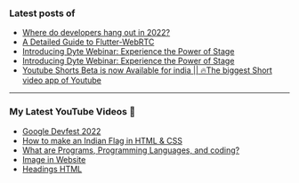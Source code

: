 ### Latest posts of 
<!-- BLOG-POST-LIST:START -->
- [Where do developers hang out in 2022?](https://blog.codersalman.live/where-do-developers-hang-out-in-2022-1)
- [A Detailed Guide to Flutter-WebRTC](https://blog.codersalman.live/a-detailed-guide-to-flutter-webrtc-1)
- [Introducing Dyte Webinar: Experience the Power of Stage](https://blog.codersalman.live/introducing-dyte-webinar-experience-the-power-of-stage-1)
- [Introducing Dyte Webinar: Experience the Power of Stage](https://blog.codersalman.live/introducing-dyte-webinar-experience-the-power-of-stage)
- [Youtube Shorts Beta is now Available for india || 🔥The biggest Short video app of Youtube](https://blog.codersalman.live/youtube-shorts-beta-is-now-available-for-india-or-the-biggest-short-video-app-of-youtube)
<!-- BLOG-POST-LIST:END -->

<hr>

### My Latest YouTube Videos 🌱
<!-- YOUTUBE:START -->
- [Google Devfest 2022 ](https://www.youtube.com/watch?v=u_wWOf0LUxk)
- [How to make an Indian Flag in HTML &amp; CSS ](https://www.youtube.com/watch?v=5IxQYP8xTIE)
- [What are  Programs, Programming Languages, and coding? ](https://www.youtube.com/watch?v=9_b_2HpqasE)
- [Image in Website ](https://www.youtube.com/watch?v=g2bmNTShT-Q)
- [Headings HTML ](https://www.youtube.com/watch?v=YCgJBxAvboA)
<!-- YOUTUBE:END -->
